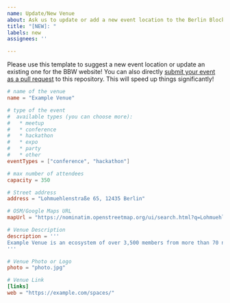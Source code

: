 ```yaml
---
name: Update/New Venue
about: Ask us to update or add a new event location to the Berlin Blockchain Week website
title: "[NEW]: "
labels: new
assignees: ''

---
```


Please use this template to suggest a new event location or update an existing one for the BBW website! You can also directly [submit your event as a pull request](https://github.com/blockchainweek/data/tree/main/data/24/places) to this repository. This will speed up things significantly!

```toml
# name of the venue
name = "Example Venue"

# type of the event
#  available types (you can choose more):
#   * meetup
#   * conference
#   * hackathon
#   * expo
#   * party
#   * other
eventTypes = ["conference", "hackathon"]

# max number of attendees
capacity = 350

# Street address
address = "Lohmuehlenstraße 65, 12435 Berlin"

# OSM/Google Maps URL
mapUrl = "https://nominatim.openstreetmap.org/ui/search.html?q=Lohmuehlenstra%C3%9Fe+65+12435+Berlin"

# Venue Description
description = '''
Example Venue is an ecosystem of over 3,500 members from more than 70 nations located on two campuses – Fantasy Park and Utopia Mitte.
'''

# Venue Photo or Logo
photo = "photo.jpg"

# Venue Link
[links]
web = "https://example.com/spaces/"
```
